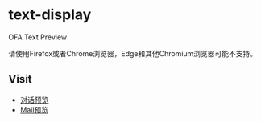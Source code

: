 # text-display
OFA Text Preview

请使用Firefox或者Chrome浏览器，Edge和其他Chromium浏览器可能不支持。

## Visit

- [对话预览](https://imas-ofa.com/text-display/index.html)
- [Mail预览](https://imas-ofa.com/text-display/linebreaker/index.html)
